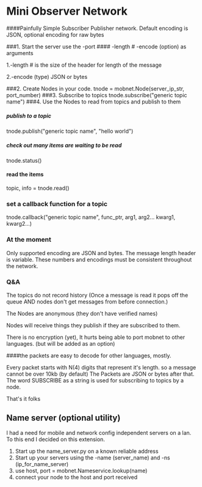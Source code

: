 # Mini Observer Network

####Painfully Simple Subscriber Publisher network.
Default encoding is JSON, optional encoding for raw bytes

###1. Start the server
use the -port #### -length # -encode (option) as arguments

1.-length # is the size of the header for length of the message

2.-encode (type) JSON or bytes

###2. Create Nodes in your code.
tnode = mobnet.Node(server_ip_str, port_number)
###3. Subscribe to topics
tnode.subscribe("generic topic name")
###4. Use the Nodes to read from topics and publish to them

##### publish to a topic
tnode.publish("generic topic name", "hello world")

##### check out many items are waiting to be read
tnode.status()

#### read the items
topic, info = tnode.read()

### set a callback function for a topic
tnode.callback("generic topic name", func_ptr, arg1, arg2... kwarg1, kwarg2...)

### At the moment

Only supported encoding are JSON and bytes.
The message length header is variable. 
These numbers and encodings must be consistent throughout the network.

### Q&A
The topics do not record history (Once a message is read it pops off the queue 
AND nodes don't get messages from before connection.)

The Nodes are anonymous (they don't have verified names)

Nodes will receive things they publish if they are subscribed to them.

There is no encryption (yet), It hurts being able to port mobnet to other languages. (but will be added as an option)

####the packets are easy to decode for other languages, mostly.

Every packet starts with N(4) digits that represent it's length. so a message cannot be over 10kb (by default)
The Packets are JSON or bytes after that.
The word SUBSCRIBE as a string is used for subscribing to topics by a node.

That's it folks

## Name server (optional utility)
I had a need for mobile and network config independent servers on a lan. To this end I decided on this extension.

1. Start up the name_server.py on a known reliable address
2. Start up your servers using the -name (server_name) and -ns (ip_for_name_server)
3. use host, port = mobnet.Nameservice.lookup(name)
4. connect your node to the host and port received

